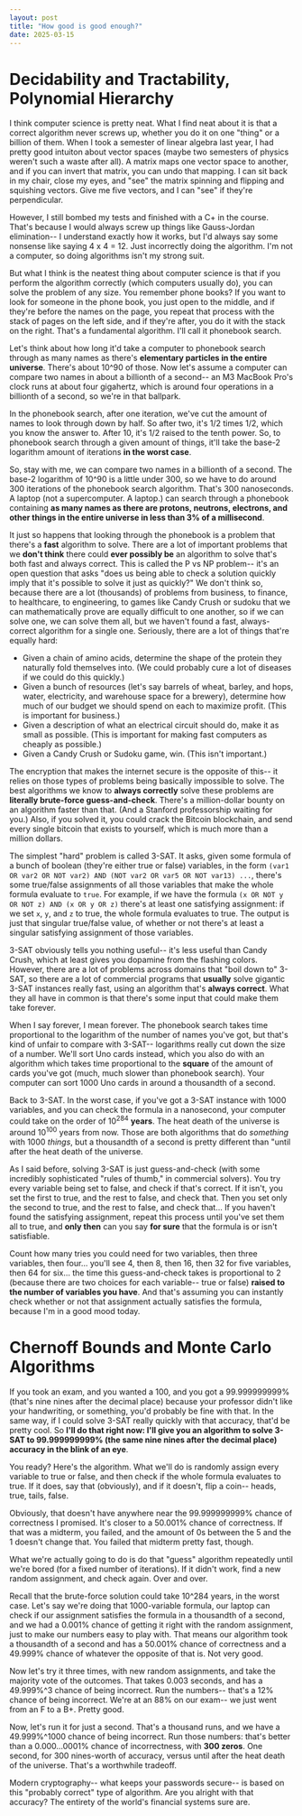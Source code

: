 ```yaml
---
layout: post
title: "How good is good enough?"
date: 2025-03-15
---
```

# Decidability and Tractability, Polynomial Hierarchy
I think computer science is pretty neat. What I find neat about it is that a correct algorithm never screws up, whether you do it on one "thing" or a billion of them. When I took a semester of linear algebra last year, I had pretty good intuiton about vector spaces (maybe two semesters of physics weren't such a waste after all). A matrix maps one vector space to another, and if you can invert that matrix, you can undo that mapping. I can sit back in my chair, close my eyes, and "see" the matrix spinning and flipping and squishing vectors. Give me five vectors, and I can "see" if they're perpendicular.

However, I still bombed my tests and finished with a C+ in the course. That's because I would always screw up things like Gauss-Jordan elimination-- I understand exactly how it works, but I'd always say some nonsense like saying 4 x 4 = 12. Just incorrectly doing the algorithm. I'm not a computer, so doing algorithms isn't my strong suit.

But what I think is the neatest thing about computer science is that if you perform the algorithm correctly (which computers usually do), you can solve the problem of any size. You remember phone books? If you want to look for someone in the phone book, you just open to the middle, and if they're before the names on the page, you repeat that process with the stack of pages on the left side, and if they're after, you do it with the stack on the right. That's a fundamental algorithm. I'll call it phonebook search.

Let's think about how long it'd take a computer to phonebook search through as many names as there's **elementary particles in the entire universe**. There's about 10^90 of those. Now let's assume a computer can compare two names in about a billionth of a second-- an M3 MacBook Pro's clock runs at about four gigahertz, which is around four operations in a billionth of a second, so we're in that ballpark. 

In the phonebook search, after one iteration, we've cut the amount of names to look through down by half. So after two, it's 1/2 times 1/2, which you know the answer to. After 10, it's 1/2 raised to the tenth power. So, to phonebook search through a given amount of things, it'll take the base-2 logarithm amount of iterations **in the worst case**.

So, stay with me, we can compare two names in a billionth of a second. The base-2 logarithm of 10^90 is a little under 300, so we have to do around 300 iterations of the phonebook search algorithm. That's 300 nanoseconds. A laptop (not a supercomputer. A laptop.) can search through a phonebook containing **as many names as there are protons, neutrons, electrons, and other things in the entire universe in less than 3% of a millisecond**.

It just so happens that looking through the phonebook is a problem that there's a **fast** algorithm to solve. There are a lot of important problems that we **don't think** there could **ever possibly be** an algorithm to solve that's both fast and always correct. This is called the P vs NP problem-- it's an open question that asks "does us being able to check a solution quickly imply that it's possible to solve it just as quickly?" We don't think so, because there are a lot (thousands) of problems from business, to finance, to healthcare, to engineering, to games like Candy Crush or sudoku that we can mathematically prove are equally difficult to one another, so if we can solve one, we can solve them all, but we haven't found a fast, always-correct algorithm for a single one. Seriously, there are a lot of things that're equally hard:

- Given a chain of amino acids, determine the shape of the protein they naturally fold themselves into. (We could probably cure a lot of diseases if we could do this quickly.)
- Given a bunch of resources (let's say barrels of wheat, barley, and hops, water, electricity, and warehouse space for a brewery), determine how much of our budget we should spend on each to maximize profit. (This is important for business.)
- Given a description of what an electrical circuit should do, make it as small as possible. (This is important for making fast computers as cheaply as possible.)
- Given a Candy Crush or Sudoku game, win. (This isn't important.)

The encryption that makes the internet secure is the opposite of this-- it relies on those types of problems being basically impossible to solve. The best algorithms we know to **always correctly** solve these problems are **literally brute-force guess-and-check**. There's a million-dollar bounty on an algorithm faster than that. (And a Stanford professorship waiting for you.) Also, if you solved it, you could crack the Bitcoin blockchain, and send every single bitcoin that exists to yourself, which is much more than a million dollars.

The simplest "hard" problem is called 3-SAT. It asks, given some formula of a bunch of boolean (they're either true or false) variables, in the form `(var1 OR var2 OR NOT var2) AND (NOT var2 OR var5 OR NOT var13) ...`, there's some true/false assignments of all those variables that make the whole formula evaluate to `true`. For example, if we have the formula `(x OR NOT y OR NOT z) AND (x OR y OR z)` there's at least one satisfying assignment: if we set `x`, `y`, and `z` to true, the whole formula evaluates to true. The output is just that singular true/false value, of whether or not there's at least a singular satisfying assignment of those variables.

3-SAT obviously tells you nothing useful-- it's less useful than Candy Crush, which at least gives you dopamine from the flashing colors. However, there are a lot of problems across domains that "boil down to" 3-SAT, so there are a lot of commercial programs that **usually** solve gigantic 3-SAT instances really fast, using an algorithm that's **always correct**. What they all have in common is that there's some input that could make them take forever.

When I say forever, I mean forever. The phonebook search takes time proportional to the logarithm of the number of names you've got, but that's kind of unfair to compare with 3-SAT-- logarithms really cut down the size of a number. We'll sort Uno cards instead, which you also do with an algorithm which takes time proportional to the **square** of the amount of cards you've got (much, much slower than phonebook search). Your computer can sort 1000 Uno cards in around a thousandth of a second.

Back to 3-SAT. In the worst case, if you've got a 3-SAT instance with 1000 variables, and you can check the formula in a nanosecond, your computer could take on the order of $10^{284}$ **years**. The heat death of the universe is around $10^100$ years from now. Those are both algorithms that do *something* with 1000 *things*, but a thousandth of a second is pretty different than "until after the heat death of the universe.

As I said before, solving 3-SAT is just guess-and-check (with some incredibly sophisticated "rules of thumb," in commercial solvers). You try every variable being set to false, and check if that's correct. If it isn't, you set the first to true, and the rest to false, and check that. Then you set only the second to true, and the rest to false, and check that... If you haven't found the satisfying assignment, repeat this process until you've set them all to true, and **only then** can you say **for sure** that the formula is or isn't satisfiable.

Count how many tries you could need for two variables, then three variables, then four... you'll see 4, then 8, then 16, then 32 for five variables, then 64 for six... the time this guess-and-check takes is proportional to 2 (because there are two choices for each variable-- true or false) **raised to the number of variables you have**. And that's assuming you can instantly check whether or not that assignment actually satisfies the formula, because I'm in a good mood today.

# Chernoff Bounds and Monte Carlo Algorithms
If you took an exam, and you wanted a 100, and you got a 99.999999999% (that's nine nines after the decimal place) because your professor didn't like your handwriting, or something, you'd probably be fine with that. In the same way, if I could solve 3-SAT really quickly with that accuracy, that'd be pretty cool. So **I'll do that right now: I'll give you an algorithm to solve 3-SAT to 99.999999999% (the same nine nines after the decimal place) accuracy in the blink of an eye**.

You ready? Here's the algorithm. What we'll do is randomly assign every variable to true or false, and then check if the whole formula evaluates to true. If it does, say that (obviously), and if it doesn't, flip a coin-- heads, true, tails, false.

Obviously, that doesn't have anywhere near the 99.999999999% chance of correctness I promised. It's closer to a 50.001% chance of correctness. If that was a midterm, you failed, and the amount of 0s between the 5 and the 1 doesn't change that. You failed that midterm pretty fast, though.

What we're actually going to do is do that "guess" algorithm repeatedly until we're bored (for a fixed number of iterations). If it didn't work, find a new random assignment, and check again. Over and over.

Recall that the brute-force solution could take 10^284 years, in the worst case. Let's say we're doing that 1000-variable formula, our laptop can check if our assignment satisfies the formula in a thousandth of a second, and we had a 0.001% chance of getting it right with the random assignment, just to make our numbers easy to play with. That means our algorithm took a thousandth of a second and has a 50.001% chance of correctness and a 49.999% chance of whatever the opposite of that is. Not very good.

Now let's try it three times, with new random assignments, and take the majority vote of the outcomes. That takes 0.003 seconds, and has a 49.999%^3 chance of being incorrect. Run the numbers-- that's a 12% chance of being incorrect. We're at an 88% on our exam-- we just went from an F to a B+. Pretty good.

Now, let's run it for just a second. That's a thousand runs, and we have a 49.999%^1000 chance of being incorrect. Run those numbers: that's better than a 0.000...0001% chance of incorrectness, with **300 zeros**. One second, for 300 nines-worth of accuracy, versus until after the heat death of the universe. That's a worthwhile tradeoff.

Modern cryptography-- what keeps your passwords secure-- is based on this "probably correct" type of algorithm. Are you alright with that accuracy? The entirety of the world's financial systems sure are.
